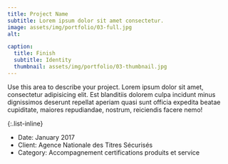 ```yaml
---
title: Project Name
subtitle: Lorem ipsum dolor sit amet consectetur.
image: assets/img/portfolio/03-full.jpg
alt:

caption:
  title: Finish
  subtitle: Identity
  thumbnail: assets/img/portfolio/03-thumbnail.jpg
---
```


Use this area to describe your project. Lorem ipsum dolor sit amet, consectetur adipisicing elit. Est blanditiis dolorem culpa incidunt minus dignissimos deserunt repellat aperiam quasi sunt officia expedita beatae cupiditate, maiores repudiandae, nostrum, reiciendis facere nemo!

{:.list-inline}

- Date: January 2017
- Client: Agence Nationale des Titres Sécurisés
- Category: Accompagnement certifications produits et service
